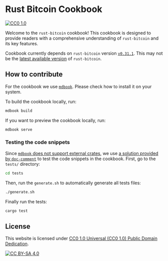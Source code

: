 # Rust Bitcoin Cookbook

[![CC0 1.0][cc-shield]][cc]

Welcome to the `rust-bitcoin` cookbook!
This cookbook is designed to provide readers with a
comprehensive understanding of `rust-bitcoin` and its key features.

Cookbook currently depends on `rust-bitcoin` version [`v0.31.1`](https://docs.rs/bitcoin/0.31.1/bitcoin/index.html).
This may not be the [latest available version](https://docs.rs/bitcoin) of `rust-bitcoin`.

## How to contribute

For the cookbook we use [`mdbook`](https://rust-lang.github.io/mdBook).
Please check how to install it on your system.

To build the cookbook locally, run:

```bash
mdbook build
```

If you want to preview the cookbook locally, run:

```bash
mdbook serve
```

### Testing the code snippets

Since [`mdbook` does not support external crates](https://github.com/rust-lang/mdBook/issues/706),
we use [a solution provided by `doc-comment`](https://github.com/rust-lang/mdBook/issues/706#issuecomment-1139423009)
to test the code snippets in the cookbook.
First, go to the `tests/` directory:

```bash
cd tests
```

Then, run the `generate.sh` to automatically generate all tests files:

```bash
./generate.sh
```

Finally run the tests:

```bash
cargo test
```

## License

This website is licensed under [CC0 1.0 Universal (CC0 1.0) Public Domain Dedication][cc].

[![CC BY-SA 4.0][cc-image]][cc]

[cc]: https://creativecommons.org/publicdomain/zero/1.0/
[cc-image]: https://licensebuttons.net/l/by-sa/4.0/88x31.png
[cc-shield]: https://img.shields.io/badge/License-CC0%201.0-lightgrey.svg

